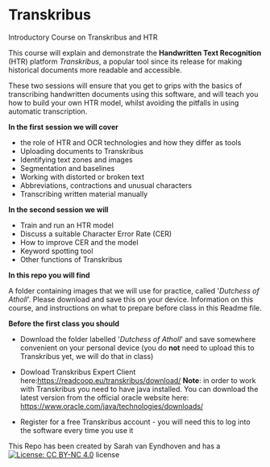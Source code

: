 # Transkribus
 Introductory Course on Transkribus and HTR

 This course will explain and demonstrate the **Handwritten Text Recognition** (HTR) platform *Transkribus*, a popular tool since its release for making historical documents more readable and accessible.
 
 These two sessions will ensure that you get to grips with the basics of transcribing handwritten documents using this software, and will teach you how to build your own HTR model, whilst avoiding the pitfalls in using automatic transcription.

**In the first session we will cover**

 -  the role of HTR and OCR technologies and how they differ as tools
 -  Uploading documents to Transkribus
 -  Identifying text zones and images
 -  Segmentation and baselines
 -  Working with distorted or broken text
 -  Abbreviations, contractions and unusual characters
 -  Transcribing written material manually  

**In the second session we will**

-   Train and run an HTR model
-   Discuss a suitable Character Error Rate (CER)
-   How to improve CER and the model
-   Keyword spotting tool
-   Other functions of Transkribus

**In this repo you will find**

A folder containing images that we will use for practice, called '*Dutchess of Atholl*'. Please download and save this on your device.
Information on this course, and instructions on what to prepare before class in this Readme file.

**Before the first class you should**

-   Download the folder labelled '*Dutchess of Atholl*' and save somewhere convenient on your personal device (you do **not** need to upload this to Transkribus yet, we will do that in class)

-   Dowload Transkribus Expert Client here:https://readcoop.eu/transkribus/download/
**Note**: in order to work with Transkribus you need to have java installed. You can download the latest version from the official oracle website here: https://www.oracle.com/java/technologies/downloads/

-   Register for a free Transkribus account - you will need this to log into the software every time you use it


This Repo has been created by Sarah van Eyndhoven and has a [![License: CC BY-NC 
4.0](https://licensebuttons.net/l/bync/4.0/80x15.png)](https://creativecommons.org/licenses/by-nc/4.0/) 
license

